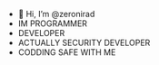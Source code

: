 - 👋 Hi, I’m @zeronirad
- IM PROGRAMMER
- DEVELOPER
- ACTUALLY SECURITY DEVELOPER
- CODDING SAFE WITH ME

<!---
zeronirad/zeronirad is a ✨ special ✨ repository because its `README.md` (this file) appears on your GitHub profile.
You can click the Preview link to take a look at your changes.
--->
